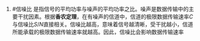 1. #信噪比 
	是指信号的平均功率与噪声的平均功率之比。噪声是数据传输中的主要干扰因素。根据**香农定理**，在有噪声的信道中，信道的极限数据传输速率$C$与信噪比$S/N$直接相关。信噪比越高，意味着信号越清晰，受干扰越小，信道所能承载的极限数据传输速率就越高。因此，信噪比会影响数据传输速率